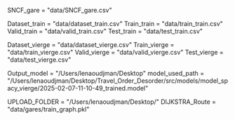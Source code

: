 SNCF_gare = "data/SNCF_gare.csv"

Dataset_train  = "data/dataset_train.csv"
Train_train  = "data/train_train.csv"
Valid_train  = "data/valid_train.csv"
Test_train  = "data/test_train.csv"

Dataset_vierge  = "data/dataset_vierge.csv"
Train_vierge  = "data/train_vierge.csv"
Valid_vierge  = "data/valid_vierge.csv"
Test_vierge  = "data/test_vierge.csv"

Output_model  = "/Users/lenaoudjman/Desktop"
model_used_path = "/Users/lenaoudjman/Desktop/Travel_Order_Desorder/src/models/model_spacy_vierge/2025-02-07-11-10-49_trained.model"

UPLOAD_FOLDER = "/Users/lenaoudjman/Desktop/"
DIJKSTRA_Route = "data/gares/train_graph.pkl"
